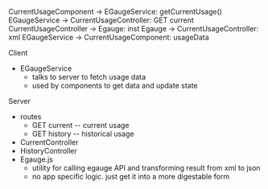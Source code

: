 
CurrentUsageComponent -> EGaugeService: getCurrentUsage()
EGaugeService -> CurrentUsageController: GET current
CurrentUsageController -> Egauge: inst
Egauge -> CurrentUsageController: xml
EGaugeService -> CurrentUsageComponent: usageData

Client
* EGaugeService
  * talks to server to fetch usage data
  * used by components to get data and update state

Server
* routes
  * GET current -- current usage
  * GET history -- historical usage
* CurrentController
* HistoryController
* Egauge.js
  * utility for calling egauge API and transforming result from xml to json
  * no app specific logic. just get it into a more digestable form